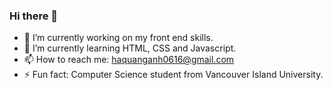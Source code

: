 ### Hi there 👋

- 🔭 I’m currently working on my front end skills.
- 🌱 I’m currently learning HTML, CSS and Javascript.
- 📫 How to reach me: haquanganh0616@gmail.com
- ⚡ Fun fact: Computer Science student from Vancouver Island University.
